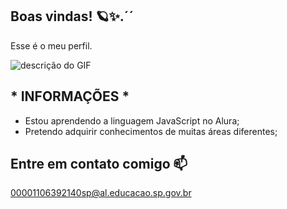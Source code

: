 ## Boas vindas! 🪐✨.´´
Esse é o meu perfil.


![descrição do GIF](https://media1.tenor.com/m/sWfNXqDmr_EAAAAC/steven-universe-steven-quartz-universe.gif)



## * INFORMAÇÕES *

- Estou aprendendo a linguagem JavaScript no Alura;
- Pretendo adquirir conhecimentos de muitas áreas diferentes;

## Entre em contato comigo 📫

00001106392140sp@al.educacao.sp.gov.br
